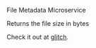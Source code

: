 File Metadata Microservice  
  
Returns the file size in bytes

Check it out at [glitch](https://kunal-file-metadata-microservice.glitch.me/).